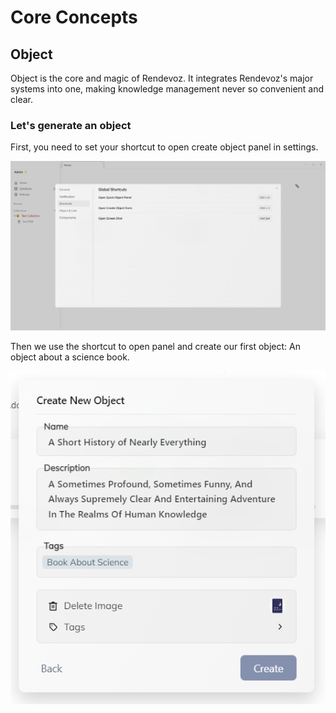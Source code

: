 # Core Concepts

## Object
Object is the core and magic of Rendevoz. It integrates Rendevoz's major systems into one, making knowledge management never so convenient and clear.

### Let's generate an object
First, you need to set your shortcut to open create object panel in settings.

![](../_media/shortcut_set_create_object.png)

Then we use the shortcut to open panel and create our first object: An object about a science book.

![](../_media/create_object.png)